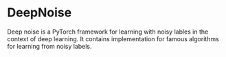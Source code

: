 # DeepNoise


Deep noise is a PyTorch framework for learning with noisy lables in the context of deep learning. It contains implementation for famous algorithms for learning from noisy labels.  

